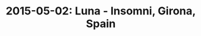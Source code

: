 ---
layout: show
title: '2015-05-02: Luna - Insomni, Girona, Spain'
name: 2015-05-02-luna-insomni-girona-spain
show-venue: 'Insomni, Girona, Spain'
show-setlist: [
  "Slide",
  "Malibu Love Nest",
  "Chinatown",
  "Sideshow by the Seashore",
  "This Time Around",
  "Pup Tent",
  "Friendly Advice",
  "Tracy I Love You",
  "Bewitched",
  "Moon Palace",
  "Sweet Child o' Mine",
  "23 Minutes in Brussels"
  ]
show-date: 2015-05-02
category: 2015
show-radio: 
show-lastfm: 
show-cancelled: 
performers: [
  "Dean Wareham - guitar/vocals",
  "Sean Eden - guitar/vocals",
  "Lee Wall - drums",
  "Britta Phillips - bass/vocals"
  ]
facebook-event-url: 
show-poster-url: 
show-ticket-url: 
show-venue-website: 
show-additional: 
---